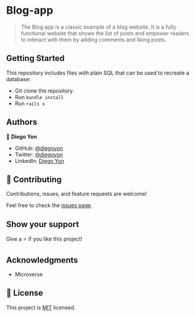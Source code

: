 # Blog-app

> The Blog app is a classic example of a blog website. It is a fully functional website that shows the list of posts and empower readers to interact with them by adding comments and liking posts.

## Getting Started

This repository includes files with plain SQL that can be used to recreate a database:

- Git clone the repository.
- Run `bundle install`
- Run `rails s`

## Authors

👤 **Diego Yon**

- GitHub: [@diegoyon](https://github.com/diegoyon)
- Twitter: [@diegoyon](https://twitter.com/diegoyon)
- LinkedIn: [Diego Yon](https://www.linkedin.com/in/diego-yon/)

## 🤝 Contributing

Contributions, issues, and feature requests are welcome!

Feel free to check the [issues page](../../issues/).

## Show your support

Give a ⭐️ if you like this project!

## Acknowledgments

- Microverse

## 📝 License

This project is [MIT](./LICENSE) licensed.

